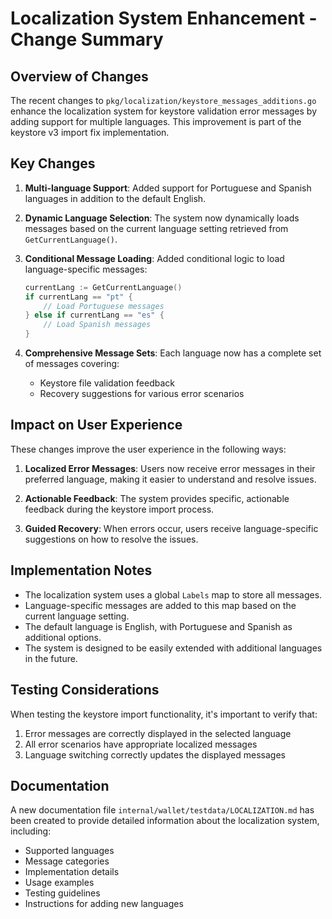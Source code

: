 # Localization System Enhancement - Change Summary

## Overview of Changes

The recent changes to `pkg/localization/keystore_messages_additions.go` enhance the localization system for keystore validation error messages by adding support for multiple languages. This improvement is part of the keystore v3 import fix implementation.

## Key Changes

1. **Multi-language Support**: Added support for Portuguese and Spanish languages in addition to the default English.

2. **Dynamic Language Selection**: The system now dynamically loads messages based on the current language setting retrieved from `GetCurrentLanguage()`.

3. **Conditional Message Loading**: Added conditional logic to load language-specific messages:
   ```go
   currentLang := GetCurrentLanguage()
   if currentLang == "pt" {
       // Load Portuguese messages
   } else if currentLang == "es" {
       // Load Spanish messages
   }
   ```

4. **Comprehensive Message Sets**: Each language now has a complete set of messages covering:
   - Keystore file validation feedback
   - Recovery suggestions for various error scenarios

## Impact on User Experience

These changes improve the user experience in the following ways:

1. **Localized Error Messages**: Users now receive error messages in their preferred language, making it easier to understand and resolve issues.

2. **Actionable Feedback**: The system provides specific, actionable feedback during the keystore import process.

3. **Guided Recovery**: When errors occur, users receive language-specific suggestions on how to resolve the issues.

## Implementation Notes

- The localization system uses a global `Labels` map to store all messages.
- Language-specific messages are added to this map based on the current language setting.
- The default language is English, with Portuguese and Spanish as additional options.
- The system is designed to be easily extended with additional languages in the future.

## Testing Considerations

When testing the keystore import functionality, it's important to verify that:

1. Error messages are correctly displayed in the selected language
2. All error scenarios have appropriate localized messages
3. Language switching correctly updates the displayed messages

## Documentation

A new documentation file `internal/wallet/testdata/LOCALIZATION.md` has been created to provide detailed information about the localization system, including:

- Supported languages
- Message categories
- Implementation details
- Usage examples
- Testing guidelines
- Instructions for adding new languages